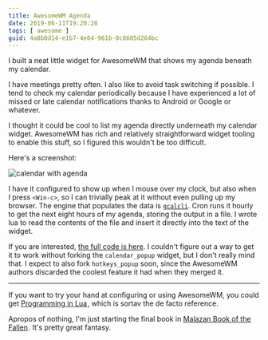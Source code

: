 ```yaml
---
title: AwesomeWM Agenda
date: 2019-06-11T19:20:28
tags: [ awesome ]
guid: 4a8b0d14-e1b7-4e04-961b-0c8605d264bc
---
```

I built a neat little widget for AwesomeWM that shows my agenda beneath my
calendar.

<!--more-->

I have meetings pretty often.  I also like to avoid task switching if possible.
I tend to check my calendar periodically because I have experienced a lot of
missed or late calendar notifications thanks to Android or Google or whatever.

I thought it could be cool to list my agenda directly underneath my calendar
widget.  AwesomeWM has rich and relatively straightforward widget tooling to
enable this stuff, so I figured this wouldn't be too difficult.

Here's a screenshot:

![calendar with agenda](/static/img/cal_agenda.png "Calendar with Agenda")

I have it configured to show up when I mouse over my clock, but also when I
press `<Win-c>`, so I can trivially peak at it without even pulling up my
browser.  The engine that populates the data is
[`gcalcli`](https://github.com/insanum/gcalcli).  Cron runs it hourly to get the
next eight hours of my agenda, storing the output in a file.  I wrote lua to
read the contents of the file and insert it directly into the text of the
widget.

If you are interested, [the full code is
here](https://github.com/frioux/dotfiles/commit/dd590f274aeb6edc70cdcd9371045de0eb600e61).
I couldn't figure out a way to get it to work without forking the
`calendar_popup` widget, but I don't really mind that.  I expect to also fork
`hotkeys_popup` soon, since the AwesomeWM authors discarded the coolest feature
it had when they merged it.

---

If you want to try your hand at configuring or using AwesomeWM, you could get
<a target="_blank" href="https://www.amazon.com/gp/product/8590379868/ref=as_li_tl?ie=UTF8&camp=1789&creative=9325&creativeASIN=8590379868&linkCode=as2&tag=afoolishmanif-20&linkId=5f6949f1db3442a9e5563e419ffca939">Programming in Lua</a><img src="//ir-na.amazon-adsystem.com/e/ir?t=afoolishmanif-20&l=am2&o=1&a=8590379868" width="1" height="1" border="0" alt="" style="border:none !important; margin:0px !important;" />,
which is sortav the de facto reference.

Apropos of nothing, I'm just starting the final book in
<a target="_blank" href="https://www.amazon.com/gp/product/0765348780/ref=as_li_tl?ie=UTF8&camp=1789&creative=9325&creativeASIN=0765348780&linkCode=as2&tag=afoolishmanif-20&linkId=cfe93eaf7363bee04db86f9d75abeb3a">Malazan Book of the Fallen</a><img src="//ir-na.amazon-adsystem.com/e/ir?t=afoolishmanif-20&l=am2&o=1&a=0765348780" width="1" height="1" border="0" alt="" style="border:none !important; margin:0px !important;" />.
It's pretty great fantasy.
